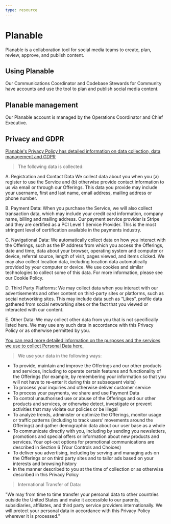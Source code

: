 ```yaml
---
type: resource
---
```


# Planable

Planable is a collaboration tool for social media teams to create, plan, review, approve, and publish content.

## Using Planable

Our Communications Coordinator and Codebase Stewards for Community have accounts and use the tool to plan and publish social media content.

## Planable management

Our Planable account is managed by the Operations Coordinator and Chief Executive.

## Privacy and GDPR

[Planable's Privacy Policy has detailed information on data collection, data management and GDPR](https://planable.io/privacy/#data-we-collect)

> The following data is collected:

A. Registration and Contact Data
We collect data about you when you (a) register to use the Service and (b) otherwise provide contact information to us via email or through our Offerings. This data you provide may include your username, first and last name, email address, mailing address or phone number.

B. Payment Data: When you purchase the Service, we will also collect transaction data, which may include your credit card information, company name, billing and mailing address. Our payment service provider is Stripe and they are certified as a PCI Level 1 Service Provider. This is the most stringent level of certification available in the payments industry.

C. Navigational Data: We automatically collect data on how you interact with the Offerings, such as the IP address from which you access the Offerings, date and time, data about your browser, operating system and computer or device, referral source, length of visit, pages viewed, and items clicked. We may also collect location data, including location data automatically provided by your computer or device. We use cookies and similar technologies to collect some of this data. For more information, please see our Cookie Policy.

D. Third Party Platforms: We may collect data when you interact with our advertisements and other content on third-party sites or platforms, such as social networking sites. This may include data such as “Likes”, profile data gathered from social networking sites or the fact that you viewed or interacted with our content.

E. Other Data: We may collect other data from you that is not specifically listed here. We may use any such data in accordance with this Privacy Policy or as otherwise permitted by you.

[You can read more detailed information on the purposes and the services we use to collect Personal Data here.](https://docs.google.com/spreadsheets/d/1OgdQ2uq6u8jqeds71qqThcJYescFhL1U0DOuYz7v-HY/edit#gid=0)

> We use your data in the following ways:

* To provide, maintain and improve the Offerings and our other products and services, including to operate certain features and functionality of the Offerings (for example, by remembering your information so that you will not have to re-enter it during this or subsequent visits)
* To process your inquiries and otherwise deliver customer service
* To process your payments, we share and use Payment Data
* To control unauthorised use or abuse of the Offerings and our other products and services, or otherwise detect, investigate or prevent activities that may violate our policies or be illegal
* To analyze trends, administer or optimize the Offerings, monitor usage or traffic patterns (including to track users’ movements around the Offerings) and gather demographic data about our user base as a whole
* To communicate directly with you, including by sending you newsletters, promotions and special offers or information about new products and services. Your opt-out options for promotional communications are described in Section 6 (Your Controls and Choices)
* To deliver you advertising, including by serving and managing ads on the Offerings or on third party sites and to tailor ads based on your interests and browsing history
* In the manner described to you at the time of collection or as otherwise described in this Privacy Policy

> International Transfer of Data:

"We may from time to time transfer your personal data to other countries outside the United States and make it accessible to our parents, subsidiaries, affiliates, and third party service providers internationally. We will protect your personal data in accordance with this Privacy Policy wherever it is processed."
